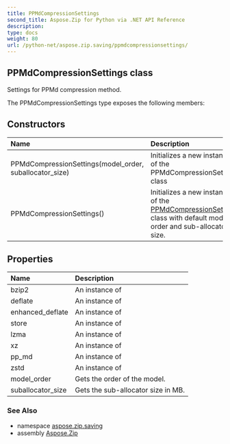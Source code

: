 ```yaml
---
title: PPMdCompressionSettings
second_title: Aspose.Zip for Python via .NET API Reference
description: 
type: docs
weight: 80
url: /python-net/aspose.zip.saving/ppmdcompressionsettings/
---
```


## PPMdCompressionSettings class

Settings for PPMd compression method.

The PPMdCompressionSettings type exposes the following members:
## Constructors
| Name | Description |
| :- | :- |
|PPMdCompressionSettings(model_order, suballocator_size)|Initializes a new instance of the PPMdCompressionSettings class|
|PPMdCompressionSettings()|Initializes a new instance of the [PPMdCompressionSettings](/zip/python-net/aspose.zip.saving/ppmdcompressionsettings/) class with default model order and sub-allocator size.|
## Properties
| Name | Description |
| :- | :- |
|bzip2|An instance of|
|deflate|An instance of|
|enhanced_deflate|An instance of|
|store|An instance of|
|lzma|An instance of|
|xz|An instance of|
|pp_md|An instance of|
|zstd|An instance of|
|model_order|Gets the order of the model.|
|suballocator_size|Gets the sub-allocator size in MB.|

### See Also

* namespace [aspose.zip.saving](/zip/python-net/aspose.zip.saving/)
* assembly [Aspose.Zip](/zip/python-net/)

